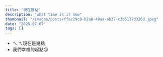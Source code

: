 ```yaml
---
title: "現在幾點"
description: "what time is it now"
thumbnail: "/images/posts/ffac29c8-b2a8-48aa-ab37-c3b5137d326d.jpeg"
date: "2025-07-07"
tags: []
---
```

- ㄟ ㄟ現在是幾點
- 我們幸福的起點😔
